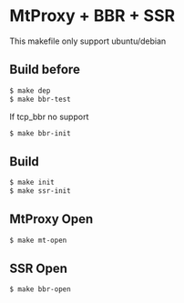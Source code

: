 # MtProxy + BBR + SSR

This makefile only support ubuntu/debian

## Build before
```bash
$ make dep
$ make bbr-test
```
If tcp_bbr no support

```bash
$ make bbr-init
```

## Build
```bash
$ make init
$ make ssr-init
```
## MtProxy Open
```bash
$ make mt-open
```
## SSR Open
```bash
$ make bbr-open
```